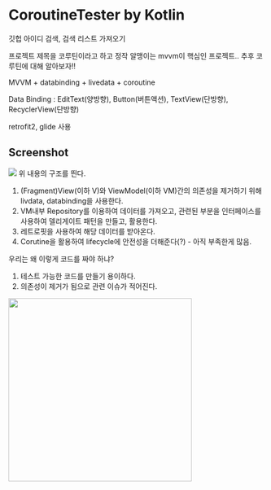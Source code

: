 # CoroutineTester by Kotlin

깃헙 아이디 검색, 검색 리스트 가져오기

프로젝트 제목을 코루틴이라고 하고 정작 알맹이는 mvvm이 핵심인 프로젝트..
추후 코루틴에 대해 알아보자!!

MVVM + databinding + livedata + coroutine

Data Binding : EditText(양방향), Button(버튼액션), TextView(단방향), RecyclerView(단방향)

retrofit2, glide 사용

Screenshot
--------------------------------
![](https://user-images.githubusercontent.com/8044971/70489708-d8a80100-1b3f-11ea-9a1a-bd05b70adaf4.png)
위 내용의 구조를 띈다.
1. (Fragment)View(이하 V)와 ViewModel(이하 VM)간의 의존성을 제거하기 위해 livdata, databinding을 사용한다.
2. VM내부 Repository를 이용하여 데이터를 가져오고, 관련된 부분을 인터페이스를 사용하여 델리게이트 패턴을 만들고, 활용한다.
3. 레트로핏을 사용하여 해당 데이터를 받아온다.
4. Corutine을 활용하여 lifecycle에 안전성을 더해준다(?) - 아직 부족한게 많음.

우리는 왜 이렇게 코드를 짜야 하냐?
1. 테스트 가능한 코드를 만들기 용이하다.
2. 의존성이 제거가 됨으로 관련 이슈가 적어진다.


<img src="https://user-images.githubusercontent.com/8044971/70490305-6506f380-1b41-11ea-8a23-a43eb8ebef10.gif" width="360"></img>
